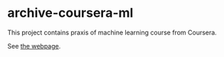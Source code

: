 # archive-coursera-ml

This project contains praxis of machine learning course from Coursera.

See [the webpage](https://www.coursera.org/learn/machine-learning/home/welcome).
